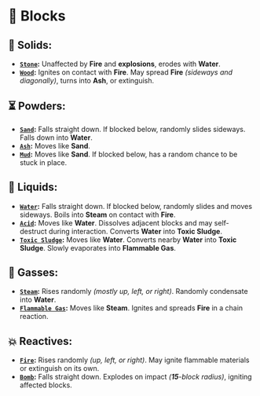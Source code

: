 # 🎲 Blocks

## 🧱 Solids:
- **[`Stone`](https://github.com/flmarsou/OpenGL_Sandbox/blob/main/src/block/solid/StoneBlock.cpp):** Unaffected by **Fire** and **explosions**, erodes with **Water**.
- **[`Wood`](https://github.com/flmarsou/OpenGL_Sandbox/blob/main/src/block/solid/WoodBlock.cpp):** Ignites on contact with **Fire**. May spread **Fire** *(sideways and diagonally)*, turns into **Ash**, or extinguish.

## ⏳ Powders:
- **[`Sand`](https://github.com/flmarsou/OpenGL_Sandbox/blob/main/src/block/powder/SandBlock.cpp):** Falls straight down. If blocked below, randomly slides sideways. Falls down into **Water**.
- **[`Ash`](https://github.com/flmarsou/OpenGL_Sandbox/blob/main/src/block/powder/AshBlock.cpp):** Moves like **Sand**.
- **[`Mud`](https://github.com/flmarsou/OpenGL_Sandbox/blob/main/src/block/powder/MudBlock.cpp):** Moves like **Sand**. If blocked below, has a random chance to be stuck in place.

## 🌊 Liquids:
- **[`Water`](https://github.com/flmarsou/OpenGL_Sandbox/blob/main/src/block/liquid/WaterBlock.cpp):** Falls straight down. If blocked below, randomly slides and moves sideways. Boils into **Steam** on contact with **Fire**.
- **[`Acid`](https://github.com/flmarsou/OpenGL_Sandbox/blob/main/src/block/liquid/AcidBlock.cpp):** Moves like **Water**. Dissolves adjacent blocks and may self-destruct during interaction. Converts **Water** into **Toxic Sludge**.
- **[`Toxic Sludge`](https://github.com/flmarsou/OpenGL_Sandbox/blob/main/src/block/liquid/ToxicSludgeBlock.cpp):** Moves like **Water**. Converts nearby **Water** into **Toxic Sludge**. Slowly evaporates into **Flammable Gas**.

## 💨 Gasses:
- **[`Steam`](https://github.com/flmarsou/OpenGL_Sandbox/blob/main/src/block/gas/SteamBlock.cpp):** Rises randomly *(mostly up, left, or right)*. Randomly condensate into **Water**.
- **[`Flammable Gas`](https://github.com/flmarsou/OpenGL_Sandbox/blob/main/src/block/gas/FlammableGasBlock.cpp):** Moves like **Steam**. Ignites and spreads **Fire** in a chain reaction.

## 💥 Reactives:
- **[`Fire`](https://github.com/flmarsou/OpenGL_Sandbox/blob/main/src/block/reactive/FireBlock.cpp):** Rises randomly *(up, left, or right)*. May ignite flammable materials or extinguish on its own.
- **[`Bomb`](https://github.com/flmarsou/OpenGL_Sandbox/blob/main/src/block/reactive/BombBlock.cpp):** Falls straight down. Explodes on impact *(**15**-block radius)*, igniting affected blocks.
